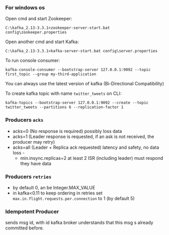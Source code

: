 ### For windows os

Open cmd and start Zookeeper:
```
C:\kafka_2.13-3.3.1>zookeeper-server-start.bat config\zookeeper.properties
```
Open another cmd and start Kafka:
```
C:\kafka_2.13-3.3.1>kafka-server-start.bat config\server.properties
```
To run console consumer:
```
kafka-console-consumer --bootstrap-server 127.0.0.1:9092 --topic first_topic --group my-third-application
```
You can always use the latest version of kafka (Bi-Directional Compatibility)

To create kafka topic with name `twitter_tweets` on CLI:
```
kafka-topics --bootstrap-server 127.0.0.1:9092 --create --topic twitter_tweets --partitions 6 --replication-factor 1
```
### Producers `acks`

- acks=0 (No response is required) possibly loss data
- acks=1 (Leader response is requested, if an ask is not received, the producer may retry)
- acks=all (Leader + Replica ack requested) latency and safety, no data loss -
    - min.insync.replicas=2 at least 2 ISR (including leader) must respond they have data

### Producers `retries`
- by default 0, an be Integer.MAX_VALUE
- in kafka<0.11 to keep ordering in retries set `max.in.flight.requests.per.connection` to 1 (by default 5)

### Idempotent Producer 
 sends msg id, with id kafka broker understands that this msg s already committed before.
 